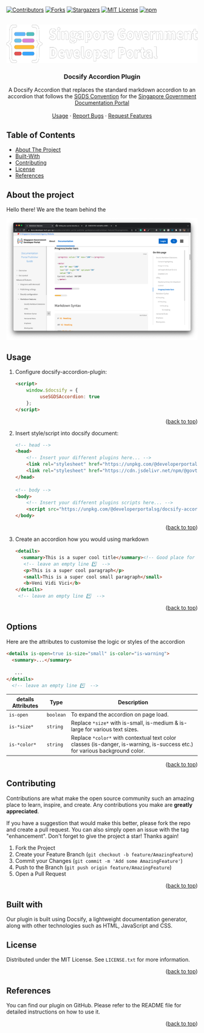 <br />
<div id="top"></div>

<!-- PROJECT SHIELDS -->
<!--
*** I'm using markdown "reference style" links for readability.
*** Reference links are enclosed in brackets [ ] instead of parentheses ( ).
*** See the bottom of this document for the declaration of the reference variables
*** for contributors-url, forks-url, etc. This is an optional, concise syntax you may use.
*** https://www.markdownguide.org/basic-syntax/#reference-style-links
-->

[![Contributors](https://img.shields.io/github/contributors/sg-developer-portal/docsify-accordion-plugin.svg)][contributors-url]
[![Forks](https://img.shields.io/github/forks/sg-developer-portal/docsify-accordion-plugin.svg)][forks-url]
[![Stargazers](https://img.shields.io/github/stars/sg-developer-portal/docsify-accordion-plugin.svg)][stars-url]
[![MIT License](https://img.shields.io/github/license/sg-developer-portal/docsify-accordion-plugin.svg)][license-url]
[![npm](https://img.shields.io/npm/v/@developerportalsg/docsify-accordion-plugin.svg?style=flat-square)](npm-url)

<!-- PROJECT LOGO -->
<br />

<div align="center">
  <a href="https://github.com/sg-developer-portal/docsify-accordion-plugin">
    <img src="src/assets/logo_developer.gov.sg.png" alt="Logo" height="100">
  </a>
  
  <h3 align="center">Docsify Accordion Plugin</h3>

  <p align="center">
    A Docsify Accordion that replaces the standard markdown accordion to an accordion that follows the
    <a href="https://designsystem.tech.gov.sg/">SGDS Convention</a> for the <a href="https://docs.developer.tech.gov.sg/">Singapore Government Documentation Portal</a>
    <br />
    <br />
    <a href="#Usage">Usage</a>
    ·
    <a href="https://github.com/sg-developer-portal/docsify-accordion-plugin/issues">Report Bugs</a>
    ·
    <a href="https://github.com/sg-developer-portal/docsify-accordion-plugin/issues">Request Features</a>
  </p>
</div>

<!-- TABLE OF CONTENTS -->

## Table of Contents

-   [About The Project](#about-the-project)
-   [Built-With](#built-with)
-   [Contributing](#contributing)
-   [License](#license)
-   [References](#references)

## About the project

Hello there! We are the team behind the 

<img width="1440" alt="image" src="src/assets/snapshot.png">

## Usage

1. Configure docsify-accordion-plugin:

    ```html
    <script>
    	window.$docsify = {
    		 useSGDSAccordion: true
    	};
    </script>
    ```

<p align="right">(<a href="#top">back to top</a>)</p>

2. Insert style/script into docsify document:

    ```html
    <!-- head -->
    <head>
    	<!-- Insert your different plugins here... -->
    	<link rel="stylesheet" href="https://unpkg.com/@developerportalsg/docsify-accordion-plugin@latest/dist/accordion.css" />
    	<link rel="stylesheet" href="https://cdn.jsdelivr.net/npm/@govtechsg/sgds@1.4.0/css/sgds.css" />
    </head>

    <!-- body -->
    <body>
    	<!-- Insert your different plugins scripts here... -->
    	<script src="https://unpkg.com/@developerportalsg/docsify-accordion-plugin@latest/dist/docsify-plugin-accordion.min.js"></script>
    </body>
    ```

<p align="right">(<a href="#top">back to top</a>)</p>

3. Create an accordion how you would using markdown
    ```html
    <details>
      <summary>This is a super cool title</summary><!-- Good place for a CTA (Call to Action) -->
       <!-- leave an empty line *️⃣  -->
       <p>This is a super cool paragraph</p>
       <small>This is a super cool small paragraph</small>
       <b>Veni Vidi Vici</b>
    </details>
     <!-- leave an empty line *️⃣  -->
    ```

<p align="right">(<a href="#top">back to top</a>)</p>

## Options
Here are the attributes to customise the logic or styles of the accordion

```html
<details is-open=true is-size="small" is-color="is-warning">
  <summary>...</summary>

   ...
</details>
  <!-- leave an empty line *️⃣  -->
```

| details Attributes | Type | Description |
| --------------- | ---------- | ----------------------------------------------------------------------------------------------------------------------------------------------------- |
| `is-open`   | `boolean`   | To expand the accordion on page load. |
| `is-*size*`        | `string`   | Replace `*size*` with is-small, is-medium & is-large for various text sizes. |
| `is-*color*` | `string` | Replace `*color*` with contextual text color classes (is-danger, is-warning, is-success etc.) for various background color. |

<p align="right">(<a href="#top">back to top</a>)</p>

<!-- CONTRIBUTING -->

## Contributing

Contributions are what make the open source community such an amazing place to learn, inspire, and create. Any contributions you make are **greatly appreciated**.

If you have a suggestion that would make this better, please fork the repo and create a pull request. You can also simply open an issue with the tag "enhancement".
Don't forget to give the project a star! Thanks again!

1. Fork the Project
2. Create your Feature Branch (`git checkout -b feature/AmazingFeature`)
3. Commit your Changes (`git commit -m 'Add some AmazingFeature'`)
4. Push to the Branch (`git push origin feature/AmazingFeature`)
5. Open a Pull Request

<p align="right">(<a href="#top">back to top</a>)</p>

## Built with

Our plugin is built using Docsify, a lightweight documentation generator, along with other technologies such as HTML, JavaScript and CSS.

<!-- LICENSE -->

## License

Distributed under the MIT License. See `LICENSE.txt` for more information.

<p align="right">(<a href="#top">back to top</a>)</p>

## References

You can find our plugin on GitHub. Please refer to the README file for detailed instructions on how to use it.

<p align="right">(<a href="#top">back to top</a>)</p>

<!-- MARKDOWN LINKS & IMAGES -->
<!-- https://www.markdownguide.org/basic-syntax/#reference-style-links -->

[contributors-shield]: https://img.shields.io/github/contributors/sg-developer-portal/docsify-accordion-plugin.svg?style=for-the-badge
[contributors-url]: https://github.com/sg-developer-portal/docsify-accordion-plugin/graphs/contributors
[forks-shield]: https://img.shields.io/github/forks/sg-developer-portal/docsify-accordion-plugin.svg?style=for-the-badge
[forks-url]: https://github.com/sg-developer-portal/docsify-accordion-plugin/network/members
[stars-shield]: https://img.shields.io/github/stars/sg-developer-portal/docsify-accordion-plugin.svg?style=for-the-badge
[stars-url]: https://github.com/sg-developer-portal/docsify-accordion-plugin/stargazers
[issues-shield]: https://img.shields.io/github/issues/sg-developer-portal/docsify-accordion-plugin.svg?style=for-the-badge
[issues-url]: https://github.com/sg-developer-portal/docsify-accordion-plugin/issues
[license-shield]: https://img.shields.io/github/license/sg-developer-portal/docsify-accordion-plugin.svg?style=for-the-badge
[license-url]: https://github.com/Ducksss/FakeNews/blob/main/LICENSE
[linkedin-shield]: https://img.shields.io/badge/-LinkedIn-black.svg?style=for-the-badge&logo=linkedin&colorB=555
[linkedin-url]: https://linkedin.com/in/linkedin_username
[product-screenshot]: images/screenshot.png
[npm-url]: https://www.npmjs.com/package/@developerportalsg/docsify-accordion-plugin
